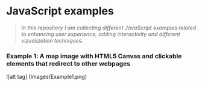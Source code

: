 # JavaScript examples

><i>In this repository I am collecting different JavaScript examples related to enhancing user experience, adding interactivity and different vizualization techniques.</i>

### Example 1: A map image with HTML5 Canvas and clickable elements that redirect to other webpages

![alt tag] (Images/Example1.png)
